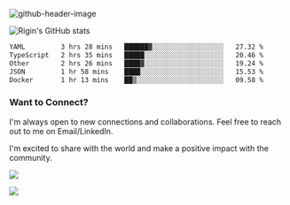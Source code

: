 
![github-header-image](https://github.com/riginoommen/riginoommen/assets/3840244/889cae65-df55-4cda-86cc-bf21bf1f2e96)

![Rigin's GitHub stats](https://github-readme-stats.vercel.app/api?username=riginoommen\&show_icons=true\&show=reviews,discussions_started,discussions_answered,prs_merged,prs_merged_percentage)


<!--START_SECTION:waka-->

```txt
YAML         3 hrs 28 mins   ██████▓░░░░░░░░░░░░░░░░░░   27.32 %
TypeScript   2 hrs 35 mins   █████░░░░░░░░░░░░░░░░░░░░   20.46 %
Other        2 hrs 26 mins   ████▓░░░░░░░░░░░░░░░░░░░░   19.24 %
JSON         1 hr 58 mins    ████░░░░░░░░░░░░░░░░░░░░░   15.53 %
Docker       1 hr 13 mins    ██▒░░░░░░░░░░░░░░░░░░░░░░   09.58 %
```

<!--END_SECTION:waka-->

### Want to Connect?

I'm always open to new connections and collaborations. Feel free to reach out to me on Email/LinkedIn.

I'm excited to share with the world and make a positive impact with the community.

![](https://komarev.com/ghpvc/?username=riginoommen)

![](https://hit.yhype.me/github/profile?user_id=3840244)


